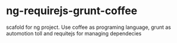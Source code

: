 ng-requirejs-grunt-coffee
=========================

scafold for ng project. Use coffee as programing language, grunt as automotion toll and requitejs for managing dependecies
